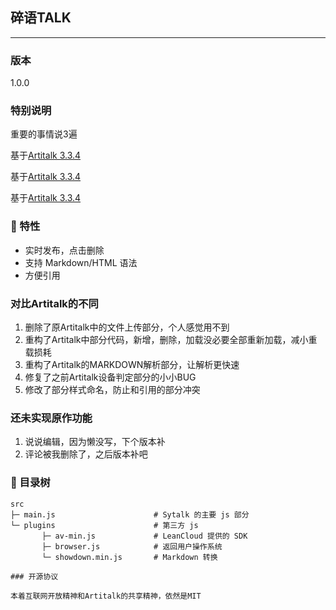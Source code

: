 ## 碎语TALK
---

### 版本

1.0.0

### 特别说明

重要的事情说3遍

基于[Artitalk 3.3.4](https://artitalk.js.org/)

基于[Artitalk 3.3.4](https://artitalk.js.org/)

基于[Artitalk 3.3.4](https://artitalk.js.org/)

### 👀 特性

- 实时发布，点击删除
- 支持 Markdown/HTML 语法
- 方便引用

### 对比Artitalk的不同

1. 删除了原Artitalk中的文件上传部分，个人感觉用不到
2. 重构了Artitalk中部分代码，新增，删除，加载没必要全部重新加载，减小重载损耗
3. 重构了Artitalk的MARKDOWN解析部分，让解析更快速
4. 修复了之前Artitalk设备判定部分的小小BUG
5. 修改了部分样式命名，防止和引用的部分冲突

### 还未实现原作功能

1. 说说编辑，因为懒没写，下个版本补
2. 评论被我删除了，之后版本补吧

### 📃 目录树

```
src
├─ main.js                      # Sytalk 的主要 js 部分
└─ plugins                      # 第三方 js
       ├─ av-min.js             # LeanCloud 提供的 SDK
       ├─ browser.js            # 返回用户操作系统
       └─ showdown.min.js       # Markdown 转换

### 开源协议

本着互联网开放精神和Artitalk的共享精神，依然是MIT